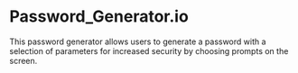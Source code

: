 # Password_Generator.io

This password generator allows users to generate a password with a selection of parameters for increased security by choosing prompts on the screen. 

